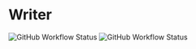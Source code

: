 # Writer
![GitHub Workflow Status](https://img.shields.io/github/workflow/status/C4sper2012/Writer/MasterPR?label=Master&style=for-the-badge)
![GitHub Workflow Status](https://img.shields.io/github/workflow/status/C4sper2012/Writer/DevelopPR?label=Develop&style=for-the-badge)

